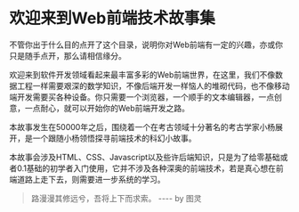 # 欢迎来到Web前端技术故事集

不管你出于什么目的点开了这个目录，说明你对Web前端有一定的兴趣，亦或你只是随手点开，那么请相信缘分。

欢迎来到软件开发领域看起来最丰富多彩的Web前端世界，在这里，我们不像数据工程一样需要艰深的数学知识，不像后端开发一样恼人的堆砌代码，也不像移动端开发需要买各种设备。你只需要一个浏览器，一个顺手的文本编辑器，一点创意，一点耐心，就可以开始你的Web前端开发之路。

本故事发生在50000年之后，围绕着一个在考古领域十分著名的考古学家小杨展开，是一个跟随小杨领悟探寻前端技术的科幻小故事。

本故事会涉及HTML、CSS、Javascript以及些许后端知识，只是为了给零基础或者0.1基础的初学者入门使用，它并不涉及各种深奥的前端技术，若是真心想在前端道路上走下去，则需要进一步系统的学习。

> 路漫漫其修远兮，吾将上下而求索。 ---- by 图灵

